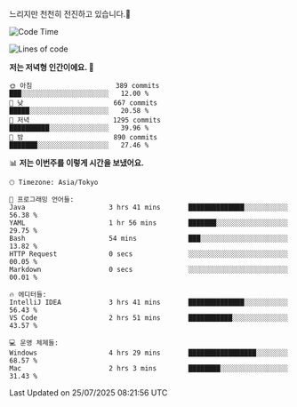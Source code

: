 느리지만 천천히 전진하고 있습니다.🐢

<!--START_SECTION:waka-->
![Code Time](http://img.shields.io/badge/Code%20Time-1%2C657%20hrs%2028%20mins-blue)

![Lines of code](https://img.shields.io/badge/%EC%A0%80%EB%8A%94%20%EC%97%AC%ED%83%9C%EA%B9%8C%EC%A7%80%20-925.8%20thousand%20%EC%A4%84%EC%9D%98%20%EC%BD%94%EB%93%9C%EB%A5%BC%20%EC%9E%91%EC%84%B1%ED%96%88%EC%96%B4%EC%9A%94.-blue)

**저는 저녁형 인간이에요. 🦉** 

```text
🌞 아침                     389 commits         ███░░░░░░░░░░░░░░░░░░░░░░   12.00 % 
🌆 낮　                     667 commits         █████░░░░░░░░░░░░░░░░░░░░   20.58 % 
🌃 저녁                     1295 commits        ██████████░░░░░░░░░░░░░░░   39.96 % 
🌙 밤　                     890 commits         ███████░░░░░░░░░░░░░░░░░░   27.46 % 
```


📊 **저는 이번주를 이렇게 시간을 보냈어요.** 

```text
🕑︎ Timezone: Asia/Tokyo

💬 프로그래밍 언어들: 
Java                     3 hrs 41 mins       ██████████████░░░░░░░░░░░   56.38 % 
YAML                     1 hr 56 mins        ███████░░░░░░░░░░░░░░░░░░   29.75 % 
Bash                     54 mins             ███░░░░░░░░░░░░░░░░░░░░░░   13.82 % 
HTTP Request             0 secs              ░░░░░░░░░░░░░░░░░░░░░░░░░   00.05 % 
Markdown                 0 secs              ░░░░░░░░░░░░░░░░░░░░░░░░░   00.01 % 

🔥 에디터들: 
IntelliJ IDEA            3 hrs 41 mins       ██████████████░░░░░░░░░░░   56.43 % 
VS Code                  2 hrs 51 mins       ███████████░░░░░░░░░░░░░░   43.57 % 

💻 운영 체제들: 
Windows                  4 hrs 29 mins       █████████████████░░░░░░░░   68.57 % 
Mac                      2 hrs 3 mins        ████████░░░░░░░░░░░░░░░░░   31.43 % 
```


 Last Updated on 25/07/2025 08:21:56 UTC
<!--END_SECTION:waka-->
